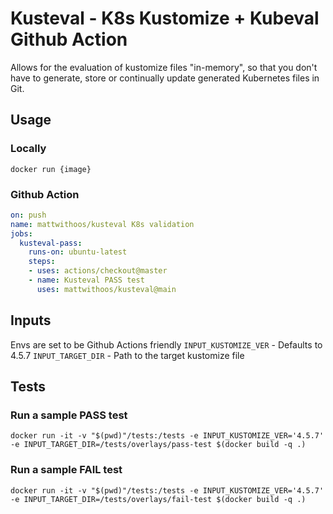 # Kusteval - K8s Kustomize + Kubeval Github Action
Allows for the evaluation of kustomize files "in-memory", so that you don't have to generate, store or continually update generated Kubernetes files in Git.

## Usage

### Locally
`docker run {image}`

### Github Action
```yaml
on: push
name: mattwithoos/kusteval K8s validation
jobs:
  kusteval-pass:
    runs-on: ubuntu-latest
    steps:
    - uses: actions/checkout@master
    - name: Kusteval PASS test
      uses: mattwithoos/kusteval@main
```

## Inputs
Envs are set to be Github Actions friendly
`INPUT_KUSTOMIZE_VER` - Defaults to 4.5.7
`INPUT_TARGET_DIR` - Path to the target kustomize file

## Tests

### Run a sample PASS test
`docker run -it -v "$(pwd)"/tests:/tests -e INPUT_KUSTOMIZE_VER='4.5.7' -e INPUT_TARGET_DIR=/tests/overlays/pass-test $(docker build -q .)`

### Run a sample FAIL test
`docker run -it -v "$(pwd)"/tests:/tests -e INPUT_KUSTOMIZE_VER='4.5.7' -e INPUT_TARGET_DIR=/tests/overlays/fail-test $(docker build -q .)`